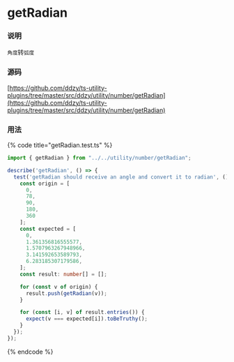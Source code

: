 # getRadian

### 说明

 `角度`转`弧度`

### 源码

[https://github.com/ddzy/ts-utility-plugins/tree/master/src/ddzy/utility/number/getRadian](https://github.com/ddzy/ts-utility-plugins/tree/master/src/ddzy/utility/number/getRadian)

### 用法

{% code title="getRadian.test.ts" %}
```typescript
import { getRadian } from "../../utility/number/getRadian";

describe('getRadian', () => {
  test('getRadian should receive an angle and convert it to radian', () => {
    const origin = [
      0,
      78,
      90,
      180,
      360
    ];
    const expected = [
      0,
      1.361356816555577,
      1.5707963267948966,
      3.141592653589793,
      6.283185307179586,
    ];
    const result: number[] = [];

    for (const v of origin) {
      result.push(getRadian(v));
    }

    for (const [i, v] of result.entries()) {
      expect(v === expected[i]).toBeTruthy();
    }
  });
});
```
{% endcode %}

